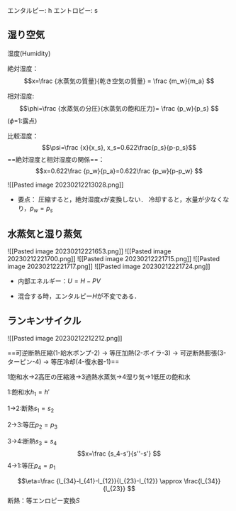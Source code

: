 エンタルピー: h
エントロピー: s

## 湿り空気

湿度(Humidity)

絶対湿度：
$$x=\frac {水蒸気の質量}{乾き空気の質量} = \frac {m_w}{m_a}
$$

相対湿度:
$$\phi=\frac {水蒸気の分圧}{水蒸気の飽和圧力}= \frac {p_w}{p_s}
$$
($\phi$=1:露点)

比較湿度：$$\psi=\frac {x}{x_s}, x_s=0.622\frac{p_s}{p-p_s}$$
==絶対湿度と相対湿度の関係==：
$$x=0.622\frac {p_w}{p_a}=0.622\frac {p_w}{p-p_w}
$$

![[Pasted image 20230212213028.png]]

- 要点：
	圧縮すると，絶対湿度$x$が変換しない．
	冷却すると，水量が少なくなり，$p_w=p_s$

## 水蒸気と湿り蒸気
![[Pasted image 20230212221653.png]]
![[Pasted image 20230212221700.png]]
![[Pasted image 20230212221715.png]]
![[Pasted image 20230212221717.png]]
![[Pasted image 20230212221724.png]]

- 内部エネルギー：$U=H-PV$

- 混合する時，エンタルピー$H$が不変である．

## ランキンサイクル
![[Pasted image 20230212212212.png]]

==可逆断熱圧縮(1-給水ポンプ-2) → 等圧加熱(2-ボイラ-3) → 可逆断熱膨張(3-ターピン-4) → 等圧冷却(4-復水器-1)==

1飽和水→2高圧の圧縮液→3過熱水蒸気→4湿り気→1低圧の飽和水

1:飽和水$h_1=h'$

1→2:断熱$s_1=s_2$

2→3:等圧$p_2=p_3$

3→4:断熱$s_3=s_4$
$$x=\frac {s_4-s'}{s''-s'}
$$
4→1:等圧$p_4=p_1$

$$\eta=\frac {l_{34}-l_{41}-l_{12}}{l_{23}-l_{12}}
\approx \frac{l_{34}}{l_{23}} $$
断熱：等エンロピー変換$S$
